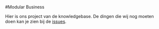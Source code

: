 #Modular Business

Hier is ons project van de knowledgebase. De dingen die wij nog moeten doen kan je zien bij de [issues](http://www.github.com/medbazen/issues).